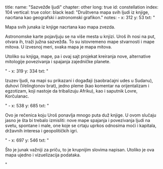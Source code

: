 title: 
    name: "Sazvežđe ljudi"
    chapter: other
    long: true
id: constellation
index: 104
vertical: true
color: black
lead: "Društvena mapa svih ljudi iz knjige, <br>nacrtana kao geografski i astronomski grafikon."
notes:
    - x: 312 
      y: 53
      txt: "<p>Mapa svih junaka iz knjige nacrtana kao mapa zvezda.</p>
<p>Astronomske karte pojavljuju se na više mesta u knjizi. Uroš ih nosi na put, otvara ih, traži južna sazvežđa. To su istovremeno mape stvarnosti i mape mitova. U izvesnoj meri, svaka mapa je mapa mitova.</p>
<p>Utoliko su knjiga, mape, pa i ovaj sajt projekat kreiranja nove, alternative mitologije povezivanja i spajanja zajedničke planete.</p>"
    - x: 319  
      y: 334
      txt: "<p>Izuzev ljudi, na mapi su prikazani i događaji (saobraćajni udes u Sudanu), duhovi (Velingtonov brat), jedno pleme (kao komentar na orijentalizam i egzotizam, koji nastoje da tribalizuju Afriku), kao i saputnik Lovre, Korčulanac.</p>"
    - x: 538 
      y: 685
      txt: "<p>Ovo je rečenica koju Uroš ponavlja mnogo puta duž knjige. U ovom slučaju jasno je šta bi trebalo izmisliti: nove mape spajanja i povezivanja ljudi na svetu, spontane i male, one koje se crtaju uprkos odnosima moći i kapitala, državnih interesa i geopolitičkih igri.</p>"
    - x: 697 
      y: 546
      txt: "<p>Što je junak važniji za priču, to je krupnijim slovima napisan. Utoliko je ova mapa ujedno i vizuelizacija podataka.</p>"